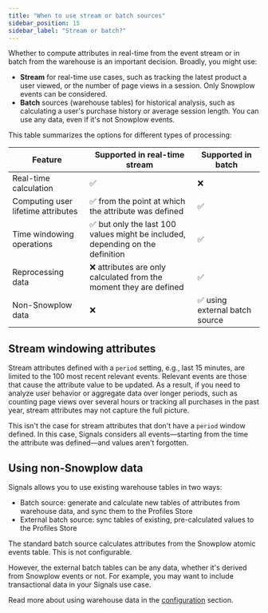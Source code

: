 ```yaml
---
title: "When to use stream or batch sources"
sidebar_position: 15
sidebar_label: "Stream or batch?"
---
```


Whether to compute attributes in real-time from the event stream or in batch from the warehouse is an important decision. Broadly, you might use:
* **Stream** for real-time use cases, such as tracking the latest product a user viewed, or the number of page views in a session. Only Snowplow events can be considered.
* **Batch** sources (warehouse tables) for historical analysis, such as calculating a user's purchase history or average session length. You can use any data, even if it's not Snowplow events.

This table summarizes the options for different types of processing:

| Feature                            | Supported in real-time stream                                                 | Supported in batch            |
| ---------------------------------- | ----------------------------------------------------------------------------- | ----------------------------- |
| Real-time calculation              | ✅                                                                             | ❌                             |
| Computing user lifetime attributes | ✅ from the point at which the attribute was defined                           | ✅                             |
| Time windowing operations          | ✅ but only the last 100 values might be included, depending on the definition | ✅                             |
| Reprocessing data                  | ❌ attributes are only calculated from the moment they are defined             | ✅                             |
| Non-Snowplow data                  | ❌                                                                             | ✅ using external batch source |  |

## Stream windowing attributes

Stream attributes defined with a `period` setting, e.g., last 15 minutes, are limited to the 100 most recent relevant events. Relevant events are those that cause the attribute value to be updated. As a result, if you need to analyze user behavior or aggregate data over longer periods, such as counting page views over several hours or tracking all purchases in the past year, stream attributes may not capture the full picture.

This isn't the case for stream attributes that don't have a `period` window defined. In this case, Signals considers all events—starting from the time the attribute was defined—and values aren't forgotten.

## Using non-Snowplow data

Signals allows you to use existing warehouse tables in two ways:
* Batch source: generate and calculate new tables of attributes from warehouse data, and sync them to the Profiles Store
* External batch source: sync tables of existing, pre-calculated values to the Profiles Store

The standard batch source calculates attributes from the Snowplow atomic events table. This is not configurable.

However, the external batch tables can be any data, whether it's derived from Snowplow events or not. For example, you may want to include transactional data in your Signals use case.

Read more about using warehouse data in the [configuration](/docs/signals/configuration/index.md) section.
